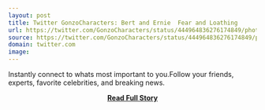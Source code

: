 ```yaml
---
layout: post
title: Twitter GonzoCharacters: Bert and Ernie  Fear and Loathing 
url: https://twitter.com/GonzoCharacters/status/444964836276174849/photo/1
source: https://twitter.com/GonzoCharacters/status/444964836276174849/photo/1
domain: twitter.com
image: 
---
```


<p>Instantly connect to whats most important to you.Follow your friends, experts, favorite celebrities, and breaking news.</p>
<center><p><a href="https://twitter.com/GonzoCharacters/status/444964836276174849/photo/1" style='padding:25px; font-sze:18px; font-weight: bold;'>Read Full Story</a></p></center>
